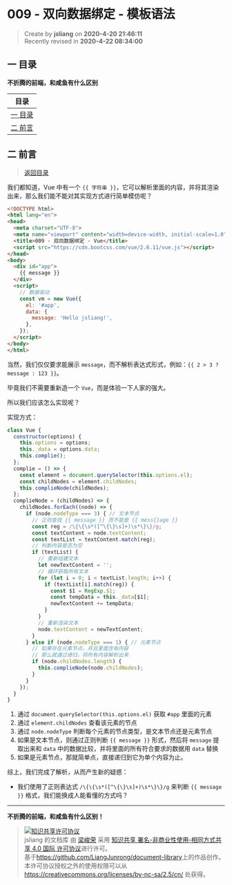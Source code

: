 009 - 双向数据绑定 - 模板语法
===

> Create by **jsliang** on **2020-4-20 21:46:11**  
> Recently revised in **2020-4-22 08:34:00**

## <a name="chapter-one" id="chapter-one"></a>一 目录

**不折腾的前端，和咸鱼有什么区别**

| 目录 |
| --- | 
| [一 目录](#chapter-one) | 
| <a name="catalog-chapter-two" id="catalog-chapter-two"></a>[二 前言](#chapter-two) |

## <a name="chapter-two" id="chapter-two"></a>二 前言

> [返回目录](#chapter-one)

我们都知道，Vue 中有一个 `{{ 字符串 }}`，它可以解析里面的内容，并将其渲染出来，那么我们能不能对其实现方式进行简单模仿呢？

```html
<!DOCTYPE html>
<html lang="en">
<head>
  <meta charset="UTF-8">
  <meta name="viewport" content="width=device-width, initial-scale=1.0">
  <title>009 - 双向数据绑定 - Vue</title>
  <script src="https://cdn.bootcss.com/vue/2.6.11/vue.js"></script>
</head>
<body>
  <div id="app">
    {{ message }}
  </div>
  <script>
    // 数据驱动
    const vm = new Vue({
      el: '#app',
      data: {
        message: 'Hello jsliang!',
      },
    });
  </script>
</body>
</html>
```

当然，我们仅仅要求能展示 `message`，而不解析表达式形式，例如：`{{ 2 > 3 ? message : 123 }}`。

毕竟我们不需要重新造一个 `Vue`，而是体验一下人家的强大。

所以我们应该怎么实现呢？

实现方式：

```js
class Vue {
  constructor(options) {
    this.options = options;
    this._data = options.data;
    this.complie();
  };
  complie = () => {
    const element = document.querySelector(this.options.el);
    const childNodes = element.childNodes;
    this.complieNode(childNodes);
  };
  complieNode = (childNodes) => {
    childNodes.forEach((node) => {
      if (node.nodeType === 3) { // 文本节点
        // 正则查找 {{ message }} 而不能是 {{ mess{}age }}
        const reg = /\{\{\s*([^\{\}\s]+)\s*\}\}/g;
        const textContent = node.textContent;
        const textList = textContent.match(reg);
        // 判断内容是否为空
        if (textList) {
          // 重新组建文本
          let newTextContent = '';
          // 循环获取所有文本
          for (let i = 0; i < textList.length; i++) {
            if (textList[i].match(reg)) {
              const $1 = RegExp.$1;
              const tempData = this._data[$1];
              newTextContent += tempData;
            }
          }
          // 重新渲染文本
          node.textContent = newTextContent;
        }
      } else if (node.nodeType === 1) { // 元素节点
        // 如果存在元素节点，并且里面含有内容
        // 那么就通过递归，将所有内容解析出来
        if (node.childNodes.length) {
          this.complieNode(node.childNodes);
        }
      }
    });
  }
}
```

1. 通过 `document.querySelector(this.options.el)` 获取 `#app` 里面的元素
2. 通过 `element.childNodes` 查看该元素的节点
3. 通过 `node.nodeType` 判断每个元素的节点类型，是文本节点还是元素节点
4. 如果是文本节点，则通过正则判断 `{{ message }}` 形式，然后将 `message` 提取出来和 `data` 中的数据比较，并将里面的所有符合要求的数据用 `data` 替换
5. 如果是元素节点，那就简单点，直接递归到它为单个内容为止。

综上，我们完成了解析，从而产生新的疑惑：

* 我们使用了正则表达式 `/\{\{\s*([^\{\}\s]+)\s*\}\}/g` 来判断 `{{ message }}` 格式，我们能换成人能看懂的方式吗？

---

**不折腾的前端，和咸鱼有什么区别！**

> <a rel="license" href="http://creativecommons.org/licenses/by-nc-sa/4.0/"><img alt="知识共享许可协议" style="border-width:0" src="https://i.creativecommons.org/l/by-nc-sa/4.0/88x31.png" /></a><br /><span xmlns:dct="http://purl.org/dc/terms/" property="dct:title">jsliang 的文档库</span> 由 <a xmlns:cc="http://creativecommons.org/ns#" href="https://github.com/LiangJunrong/document-library" property="cc:attributionName" rel="cc:attributionURL">梁峻荣</a> 采用 <a rel="license" href="http://creativecommons.org/licenses/by-nc-sa/4.0/">知识共享 署名-非商业性使用-相同方式共享 4.0 国际 许可协议</a>进行许可。<br />基于<a xmlns:dct="http://purl.org/dc/terms/" href="https://github.com/LiangJunrong/document-library" rel="dct:source">https://github.com/LiangJunrong/document-library</a>上的作品创作。<br />本许可协议授权之外的使用权限可以从 <a xmlns:cc="http://creativecommons.org/ns#" href="https://creativecommons.org/licenses/by-nc-sa/2.5/cn/" rel="cc:morePermissions">https://creativecommons.org/licenses/by-nc-sa/2.5/cn/</a> 处获得。